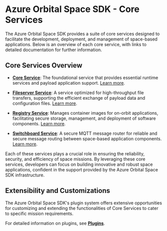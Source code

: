 # Azure Orbital Space SDK - Core Services

The Azure Orbital Space SDK provides a suite of core services designed to facilitate the development, deployment, and management of space-based applications. Below is an overview of each core service, with links to detailed documentation for further information.

## Core Services Overview

- **[Core Service](https://github.com/microsoft/azure-orbital-space-sdk-core)**: The foundational service that provides essential runtime services and payload application support. [Learn more](./core-services.md).

- **[Fileserver Service](https://github.com/microsoft/azure-orbital-space-sdk-coresvc-fileserver)**: A service optimized for high-throughput file transfers, supporting the efficient exchange of payload data and configuration files. [Learn more](./fileserver.md).

- **[Registry Service](https://github.com/microsoft/azure-orbital-space-sdk-coresvc-registry)**: Manages container images for on-orbit applications, facilitating secure storage, management, and deployment of software components. [Learn more](./registry.md).

- **[Switchboard Service](https://github.com/microsoft/azure-orbital-space-sdk-coresvc-switchboard)**: A secure MQTT message router for reliable and secure message routing between space-based application components. [Learn more](./switchboard.md).

Each of these services plays a crucial role in ensuring the reliability, security, and efficiency of space missions. By leveraging these core services, developers can focus on building innovative and robust space applications, confident in the support provided by the Azure Orbital Space SDK infrastructure.

## Extensibility and Customizations

The Azure Orbital Space SDK's plugin system offers extensive opportunities for customizing and extending the functionalities of Core Services to cater to specific mission requirements.

For detailed information on plugins, see **[Plugins](../plugins.md)**.